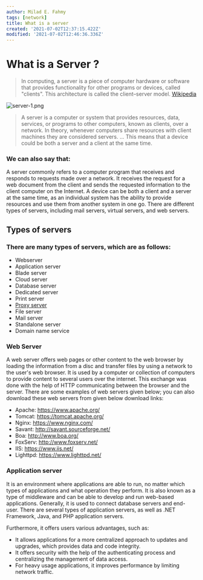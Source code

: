 ```yaml
---
author: Milad E. Fahmy
tags: [network]
title: What is a server
created: '2021-07-02T12:37:15.422Z'
modified: '2021-07-02T12:46:36.336Z'
---
```


# What is a Server ?

> In computing, a server is a piece of computer hardware or software that provides functionality for other programs or devices, called "clients". This architecture is called the client–server model. [Wikipedia](https://en.wikipedia.org/wiki/Server_(computing))

![server-1.png](/images/server-1.png)

> A server is a computer or system that provides resources, data, services, or programs to other computers, known as clients, over a network. In theory, whenever computers share resources with client machines they are considered servers. ... This means that a device could be both a server and a client at the same time.

### We can also say that: 

A server commonly refers to a computer program that receives and responds to requests made over a network. It receives the request for a web document from the client and sends the requested information to the client computer on the Internet. A device can be both a client and a server at the same time, as an individual system has the ability to provide resources and use them from another system in one go. There are different types of servers, including mail servers, virtual servers, and web servers.


## Types of servers

### There are many types of servers, which are as follows:
 - Webserver
 - Application server
 - Blade server
 - Cloud server
 - Database server
 - Dedicated server
 - Print server
 - [Proxy server](proxyserver)
 - File server
 - Mail server
 - Standalone server
 - Domain name service

### Web Server

A web server offers web pages or other content to the web browser by loading the information from a disc and transfer files by using a network to the user's web browser. It is used by a computer or collection of computers to provide content to several users over the internet. This exchange was done with the help of HTTP communicating between the browser and the server. There are some examples of web servers given below; you can also download these web servers from given below download links:

- Apache: https://www.apache.org/
- Tomcat: https://tomcat.apache.org/
- Nginx: https://www.nginx.com/
- Savant: http://savant.sourceforge.net/
- Boa: http://www.boa.org/
- FoxServ: http://www.foxserv.net/
- IIS: https://www.iis.net/
- Lighttpd: https://www.lighttpd.net/

### Application server

It is an environment where applications are able to run, no matter which types of applications and what operation they perform. It is also known as a type of middleware and can be able to develop and run web-based applications. Generally, it is used to connect database servers and end-user. There are several types of application servers, as well as .NET Framework, Java, and PHP application servers.

Furthermore, it offers users various advantages, such as:

- It allows applications for a more centralized approach to updates and upgrades, which provides data and code integrity.
- It offers security with the help of the authenticating process and centralizing the management of data access.
- For heavy usage applications, it improves performance by limiting network traffic.

